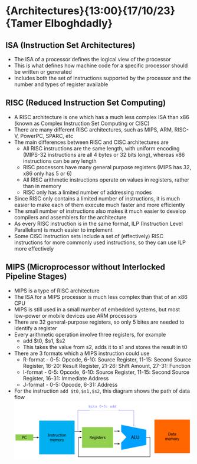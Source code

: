 # {Architectures}{13:00}{17/10/23}{Tamer Elboghdadly}

## ISA (Instruction Set Architectures)

- The ISA of a processor defines the logical view of the processor
- This is what defines how machine code for a specific processor should be written or generated
- Includes both the set of instructions supported by the processor and the number and types of register available

## RISC (Reduced Instruction Set Computing)

- A RISC architecture is one which has a much less complex ISA than x86 (known as Complex Instruction Set Computing or CISC)
- There are many different RISC architectures, such as MIPS, ARM, RISC-V, PowerPC, SPARC, etc
- The main differences between RISC and CISC architectures are
  - All RISC instructions are the same length, with uniform encoding (MIPS-32 instructions are all 4 bytes or 32 bits long), whereas x86 instructions can be any length
  - RISC processors have many general purpose registers (MIPS has 32, x86 only has 5 or 6)
  - All RISC arithmetic instructions operate on values in registers, rather than in memory
  - RISC only has a limited number of addressing modes
- Since RISC only contains a limited number of instructions, it is much easier to make each of them execute much faster and more efficiently
- The small number of instructions also makes it much easier to develop compilers and assemblers for the architecture
- As every RISC instruction is in the same format, ILP (Instruction Level Parallelism) is much easier to implement
- Some CISC instruction sets include a set of (effectively) RISC instructions for more commonly used instructions, so they can use ILP more effectively

## MIPS (Microprocessor without Interlocked Pipeline Stages)

- MIPS is a type of RISC architecture
- The ISA for a MIPS processor is much less complex than that of an x86 CPU
- MIPS is still used in a small number of embedded systems, but most low-power or mobile devices use ARM processors
- There are 32 general-purpose registers, so only 5 bites are needed to identify a register
- Every arithmetic operation involve three registers, for example
  - add $t0, $s1, $s2
  - This takes the value from s2, adds it to s1 and stores the result in t0
- There are 3 formats which a MIPS instruction could use
  - R-format - 0-5: Opcode, 6-10: Source Register, 11-15: Second Source Register, 16-20: Result Register, 21-26: Shift Amount, 27-31: Function
  - I-format - 0-5: Opcode, 6-10: Source Register, 11-15: Second Source Register, 16-31: Immediate Address
  - J-format - 0-5: Opcode, 6-31: Address
- For the instruction `add $t0,$s1,$s2`, this diagram shows the path of data flow
![Data path diagram](../resources/graph-of-doom.png)